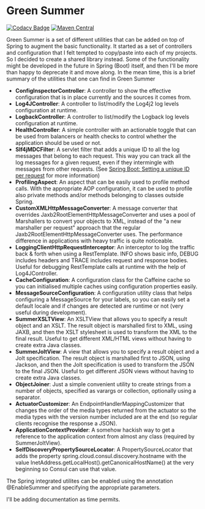 
# Green Summer
[![Codacy Badge](https://api.codacy.com/project/badge/Grade/86d7fca3670149a2818e30c82581359e)](https://www.codacy.com/app/Verdoso/GreenSummer?utm_source=github.com&amp;utm_medium=referral&amp;utm_content=Verdoso/GreenSummer&amp;utm_campaign=Badge_Grade)
[![Maven Central](https://maven-badges.herokuapp.com/maven-central/org.greeneyed/summer/badge.svg?style=plastic)](https://maven-badges.herokuapp.com/maven-central/org.greeneyed/summer)

Green Summer is a set of different utilities that can be added on top of Spring to augment the basic functionality.
It started as a set of controllers and configuration that I felt tempted to copy/paste into each of my projects. So I decided to create a shared library instead. Some of the functionality might be developed in the future in Spring (Boot) itself, and then I'll be more than happy to deprecate it and move along.
In the mean time, this is a brief summary of the utilities that one can find in Green Summer

 - **ConfigInspectorController**: A controller to show the effective configuration that is in place currently and the sources it comes from.
 - **Log4JController**: A controller to list/modify the Log4j2 log levels configuration at runtime.
 - **LogbackController**: A controller to list/modify the Logback log levels configuration at runtime.
 - **HealthController**: A simple controller with an actionable toggle that can be used from balancers or health checks to control whether the application should be used or not.
 - **Slf4jMDCFilter**:  A servlet filter that adds a unique ID to all the log messages that belong to each request. This way you can track all the log messages for a given request, even if they intermingle with messages from other requests. (See [Spring Boot: Setting a unique ID per request](https://medium.com/@d.lopez.j/spring-boot-setting-a-unique-id-per-request-dd648efef2b) for more information)
 - **ProfilingAspect**: An aspect that can be easily used to profile method calls. With the appropriate AOP configuration, it can be used to profile also private methods and/or methods belonging to classes outside Spring.
 - **CustomXMLHttpMessageConverter**: A message converter that overrides Jaxb2RootElementHttpMessageConverter and uses a pool of Marshallers to convert your objects to XML, instead of the "a new marshaller per request" approach that the regular Jaxb2RootElementHttpMessageConverter uses. The performance difference in applications with heavy traffic is quite noticeable.
 - **LoggingClientHttpRequestInterceptor**: An interceptor to log the traffic back & forth when using a RestTemplate. INFO shows basic info, DEBUG includes headers and TRACE includes request and response bodies. Useful for debugging RestTemplate calls at runtime with the help of Log4JController.
 - **CacheConfiguration**: A configuration class for the Caffeine cache so you can initialised multiple caches using configuration properties easily. 
 - **MessageSourceConfiguration**: A configuration utility class that helps configuring a MessageSource for your labels, so you can easily set a default locale and if changes are detected are runtime or not (very useful during development). 
 - **SummerXSLTView**: An XSLTView that allows you to specify a result object and an XSLT. The result object is marshalled first to XML, using JAXB, and then the XSLT stylesheet is used to transform the XML to the final result. Useful to get different XML/HTML views without having to create extra Java classes.
 - **SummerJoltView**: A view that allows you to specify a result object and a Jolt specification. The result object is marshalled first to JSON, using Jackson, and then the Jolt specification is used to transform the JSON to the final JSON. Useful to get different JSON views without having to create extra Java classes.
 - **ObjectJoiner**: Just a simple convenient utility to create strings from a number of objects, specified as varargs or collection, optionally using a separator. 
 - **ActuatorCustomizer**: An EndpointHandlerMappingCustomizer that changes the order of the media types returned from the actuator so the media types with the version number included are at the end (so regular clients recognise the response a JSON). 
 - **ApplicationContextProvider**: A somehow hackish way to get a reference to the application context from almost any class (required by SummerJoltView). 
 - **SelfDiscoveryPropertySourceLocator**: A PropertySourceLocator that adds the property spring.cloud.consul.discovery.hostname with the value InetAddress.getLocalHost().getCanonicalHostName() at the very beginning so Consul can use that value.

The Spring integrated utilites can be enabled using the annotation @EnableSummer and specifying the appropriate parameters.

I'll be adding documentation as time permits.
